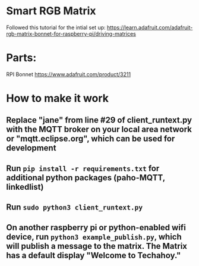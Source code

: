 # Smart RGB Matrix
Followed this tutorial for the intial set up: https://learn.adafruit.com/adafruit-rgb-matrix-bonnet-for-raspberry-pi/driving-matrices


# Parts: 
RPI Bonnet https://www.adafruit.com/product/3211


# How to make it work
## Replace "jane" from line #29 of client_runtext.py with the MQTT broker on your local area network or "mqtt.eclipse.org", which can be used for development 
## Run `pip install -r requirements.txt` for additional python packages (paho-MQTT, linkedlist)
## Run `sudo python3 client_runtext.py`
## On another raspberry pi or python-enabled wifi device, run `python3 example_publish.py`, which will publish a message to the matrix. The Matrix has a default display "Welcome to Techahoy." 


